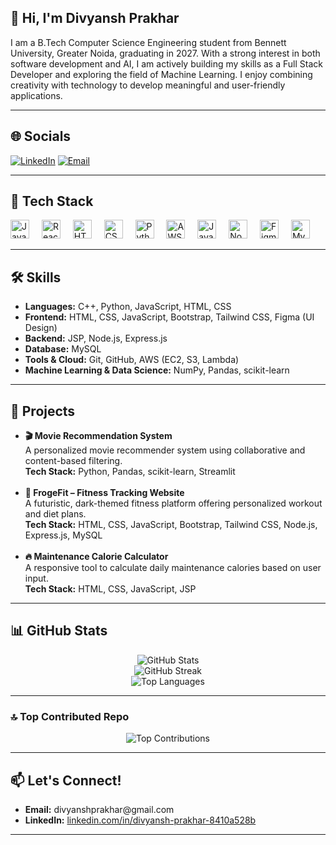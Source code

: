 <h2 align="left">👋 Hi, I'm Divyansh Prakhar</h2>

<p align="left">
I am a B.Tech Computer Science Engineering student from Bennett University, Greater Noida, graduating in 2027. With a strong interest in both software development and AI, I am actively building my skills as a Full Stack Developer and exploring the field of Machine Learning. I enjoy combining creativity with technology to develop meaningful and user-friendly applications.
</p>

---

## 🌐 Socials

[![LinkedIn](https://img.shields.io/badge/LinkedIn-%230077B5.svg?logo=linkedin&logoColor=white)](https://linkedin.com/in/divyansh-prakhar-8410a528b)
[![Email](https://img.shields.io/badge/Email-D14836?logo=gmail&logoColor=white)](mailto:divyanshprakhar@gmail.com)

---

<h2 align="left">🚀 Tech Stack</h2>

<div align="left">
  <img src="https://cdn.jsdelivr.net/gh/devicons/devicon/icons/javascript/javascript-original.svg" height="30" alt="JavaScript" />
  <img width="12" />
  <img src="https://cdn.jsdelivr.net/gh/devicons/devicon/icons/react/react-original.svg" height="30" alt="React" />
  <img width="12" />
  <img src="https://cdn.jsdelivr.net/gh/devicons/devicon/icons/html5/html5-original.svg" height="30" alt="HTML5" />
  <img width="12" />
  <img src="https://cdn.jsdelivr.net/gh/devicons/devicon/icons/css3/css3-original.svg" height="30" alt="CSS3" />
  <img width="12" />
  <img src="https://cdn.jsdelivr.net/gh/devicons/devicon/icons/python/python-original.svg" height="30" alt="Python" />
  <img width="12" />
  <img src="https://cdn.jsdelivr.net/gh/devicons/devicon/icons/amazonwebservices/amazonwebservices-line-wordmark.svg" height="30" alt="AWS" />
  <img width="12" />
  <img src="https://cdn.jsdelivr.net/gh/devicons/devicon/icons/java/java-original.svg" height="30" alt="Java" />
  <img width="12" />
  <img src="https://cdn.jsdelivr.net/gh/devicons/devicon/icons/nodejs/nodejs-original.svg" height="30" alt="Node.js" />
  <img width="12" />
  <img src="https://cdn.jsdelivr.net/gh/devicons/devicon/icons/figma/figma-original.svg" height="30" alt="Figma" />
  <img width="12" />
  <img src="https://cdn.jsdelivr.net/gh/devicons/devicon/icons/mysql/mysql-original.svg" height="30" alt="MySQL" />
</div>

---

<h2 align="left">🛠️ Skills</h2>

<ul align="left">
  <li><strong>Languages:</strong> C++, Python, JavaScript, HTML, CSS</li>
  <li><strong>Frontend:</strong> HTML, CSS, JavaScript, Bootstrap, Tailwind CSS, Figma (UI Design)</li>
  <li><strong>Backend:</strong> JSP, Node.js, Express.js</li>
  <li><strong>Database:</strong> MySQL</li>
  <li><strong>Tools & Cloud:</strong> Git, GitHub, AWS (EC2, S3, Lambda)</li>
  <li><strong>Machine Learning & Data Science:</strong> NumPy, Pandas, scikit-learn</li>
</ul>

---

<h2 align="left">💼 Projects</h2>

<ul align="left">
  <li>
    <strong>🎬 Movie Recommendation System</strong><br>
    A personalized movie recommender system using collaborative and content-based filtering.<br>
    <strong>Tech Stack:</strong> Python, Pandas, scikit-learn, Streamlit
  </li><br>
  <li>
    <strong>💪 FrogeFit – Fitness Tracking Website</strong><br>
    A futuristic, dark-themed fitness platform offering personalized workout and diet plans.<br>
    <strong>Tech Stack:</strong> HTML, CSS, JavaScript, Bootstrap, Tailwind CSS, Node.js, Express.js, MySQL
  </li><br>
  <li>
    <strong>🔥 Maintenance Calorie Calculator</strong><br>
    A responsive tool to calculate daily maintenance calories based on user input.<br>
    <strong>Tech Stack:</strong> HTML, CSS, JavaScript, JSP
  </li>
</ul>

---

<h2 align="left">📊 GitHub Stats</h2>

<p align="center">
  <img src="https://github-readme-stats.vercel.app/api?username=Divyansh-Prakhar&theme=gotham&hide_border=false&include_all_commits=true&count_private=true" alt="GitHub Stats" />
  <br />
  <img src="https://nirzak-streak-stats.vercel.app/?user=Divyansh-Prakhar&theme=gotham&hide_border=false" alt="GitHub Streak" />
  <br />
  <img src="https://github-readme-stats.vercel.app/api/top-langs/?username=Divyansh-Prakhar&theme=gotham&hide_border=false&include_all_commits=true&count_private=true&layout=compact" alt="Top Languages" />
</p>

---

### 🔝 Top Contributed Repo

<p align="center">
  <img src="https://github-contributor-stats.vercel.app/api?username=Divyansh-Prakhar&limit=5&theme=dark&combine_all_yearly_contributions=true" alt="Top Contributions" />
</p>

---

<h2 align="left">📫 Let's Connect!</h2>

<ul align="left">
  <li><strong>Email:</strong> divyanshprakhar@gmail.com</li>
  <li><strong>LinkedIn:</strong> <a href="https://linkedin.com/in/divyansh-prakhar-8410a528b" target="_blank">linkedin.com/in/divyansh-prakhar-8410a528b</a></li>
</ul>

---



